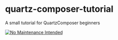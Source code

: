 # quartz-composer-tutorial

A small tutorial for QuartzComposer beginners

[![No Maintenance Intended](http://unmaintained.tech/badge.svg)](http://unmaintained.tech/)

